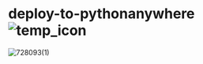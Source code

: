 # deploy-to-pythonanywhere![temp_icon](https://user-images.githubusercontent.com/110521665/210124706-0d0edc5c-c30c-4d03-9b72-694386647ffc.png)

![728093(1)](https://user-images.githubusercontent.com/110521665/210124799-009088d5-a371-48d8-beca-6a1bfb47ec75.png)
